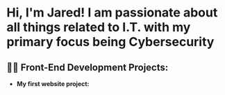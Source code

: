 <h1>Hi, I'm Jared! I am passionate about all things related to I.T. with my primary focus being Cybersecurity</h1>

<h2>👨‍💻 Front-End Development Projects:</h2>

- <b>My first website project:</b> 
  

